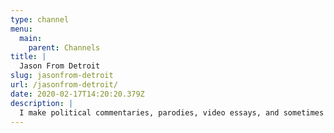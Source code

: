 ```yaml
---
type: channel
menu:
  main:
    parent: Channels
title: |
  Jason From Detroit
slug: jasonfrom-detroit
url: /jasonfrom-detroit/
date: 2020-02-17T14:20:20.379Z
description: |
  I make political commentaries, parodies, video essays, and sometimes other stuff. Subscribe for several new videos weekly! If you have questions, leave them in the discussion section.
---
```

